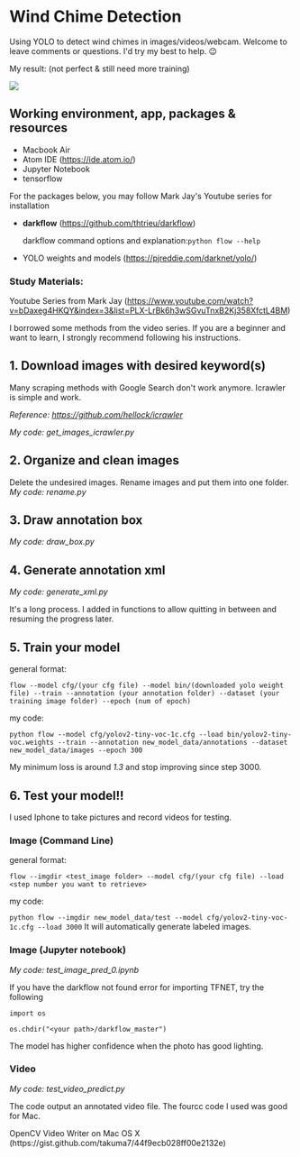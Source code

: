# Wind Chime Detection
Using YOLO to detect wind chimes in images/videos/webcam. Welcome to leave comments or questions. I'd try my best to help. :wink:
<p>My result: (not perfect & still need more training)
  
  
![](https://media.giphy.com/media/39rHBYIoG02OtrdPYO/giphy.gif)

## Working environment, app, packages & resources
* Macbook Air 
* Atom IDE (https://ide.atom.io/)
* Jupyter Notebook
* tensorflow

<p> For the packages below, you may follow Mark Jay's Youtube series for installation
  
* **darkflow** (https://github.com/thtrieu/darkflow) 
  
  darkflow command options and explanation:`python flow --help`
* YOLO weights and models (https://pjreddie.com/darknet/yolo/)

### Study Materials:
Youtube Series from Mark Jay (https://www.youtube.com/watch?v=bDaxeg4HKQY&index=3&list=PLX-LrBk6h3wSGvuTnxB2Kj358XfctL4BM)

I borrowed some methods from the video series. If you are a beginner and want to learn, I strongly recommend following his instructions. 


## 1. Download images with desired keyword(s) 
Many scraping methods with Google Search don't work anymore. 
Icrawler is simple and work. 

*Reference: https://github.com/hellock/icrawler*

*My code: get_images_icrawler.py*

## 2. Organize and clean images
Delete the undesired images.
Rename images and put them into one folder.
*My code: rename.py*

## 3. Draw annotation box
*My code: draw_box.py*

## 4. Generate annotation xml
*My code: generate_xml.py*
<p> It's a long process. I added in functions to allow quitting in between and resuming the progress later.

## 5. Train your model
<p>general format:

`flow --model cfg/(your cfg file) --model bin/(downloaded yolo weight file) --train --annotation (your annotation folder) --dataset (your training image folder) --epoch (num of epoch)`
<p>my code:

`python flow --model cfg/yolov2-tiny-voc-1c.cfg --load bin/yolov2-tiny-voc.weights --train --annotation new_model_data/annotations --dataset new_model_data/images --epoch 300 `

My minimum loss is around *1.3* and stop improving since step 3000.

## 6. Test your model!!
I used Iphone to take pictures and record videos for testing.

### Image (Command Line)
<p>general format:

`flow --imgdir <test_image folder> --model cfg/(your cfg file) --load <step number you want to retrieve>`
<p>my code:

`python flow --imgdir new_model_data/test --model cfg/yolov2-tiny-voc-1c.cfg --load 3000`
It will automatically generate labeled images.

### Image (Jupyter notebook)
*My code: test_image_pred_0.ipynb*
<p> If you have the darkflow not found error for importing TFNET, try the following
  
 `import os`
 
 `os.chdir("<your path>/darkflow_master")`
<p> The model has higher confidence when the photo has good lighting.

### Video
*My code: test_video_predict.py*
<p>The code output an annotated video file. The fourcc code I used was good for Mac.
<p>OpenCV Video Writer on Mac OS X (https://gist.github.com/takuma7/44f9ecb028ff00e2132e)
